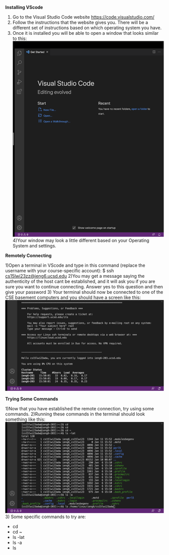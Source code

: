 **Installing VScode**

1) Go to the Visual Studio Code website https://code.visualstudio.com/
2) Follow the instructions that the website gives you. There will be a different set of instructions based on which operating system you have. 
3) Once it is installed you will be able to open a window that looks similar to this:
![Image](vscode.png)
4)Your window may look a little different based on your Operating System and settings.

**Remotely Connecting**

1)Open a terminal in VScode and type in this command (replace the username with your course-specific account): $ ssh cs15lwi23zz@ieng6.ucsd.edu
2)You may get a message saying the authenticity of the host cant be established, and it will ask you if you are sure you want to continue connecting. Answer yes to this question and then give your password
3) Your terminal should now be connected to one of the CSE basement computers and you should have a screen like this:
![Image](remote.png)

**Trying Some Commands**

1)Now that you have established the remote connection, try using some commands. 
2)Running these commands in the terminal should look something like this:
![Image](terminal.png)
3) Some specific commands to try are:
- cd
- cd ~
- ls -lat
- ls -a
- ls <directory>
  
  
